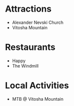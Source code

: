 # Attractions
- Alexander Nevski Church
- Vitosha Mountain

# Restaurants
- Happy
- The Windmill

# Local Activities
- MTB @ Vitosha Mountain 
